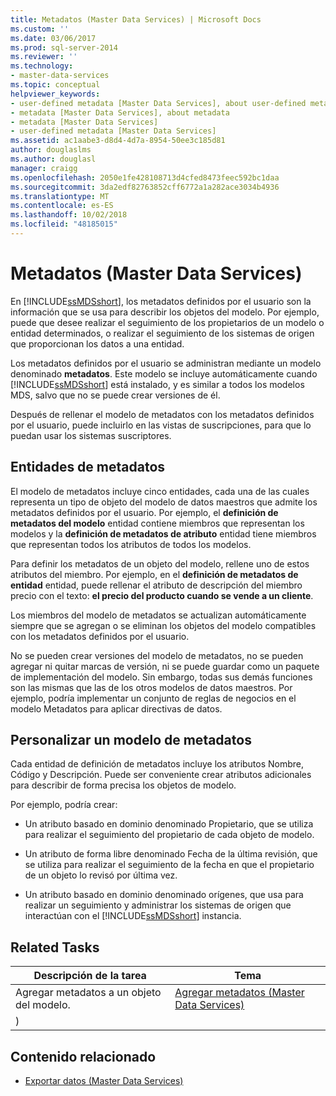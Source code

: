 ```yaml
---
title: Metadatos (Master Data Services) | Microsoft Docs
ms.custom: ''
ms.date: 03/06/2017
ms.prod: sql-server-2014
ms.reviewer: ''
ms.technology:
- master-data-services
ms.topic: conceptual
helpviewer_keywords:
- user-defined metadata [Master Data Services], about user-defined metadata
- metadata [Master Data Services], about metadata
- metadata [Master Data Services]
- user-defined metadata [Master Data Services]
ms.assetid: ac1aabe3-d8d4-4d7a-8954-50ee3c185d81
author: douglaslms
ms.author: douglasl
manager: craigg
ms.openlocfilehash: 2050e1fe428108713d4cfed8473feec592bc1daa
ms.sourcegitcommit: 3da2edf82763852cff6772a1a282ace3034b4936
ms.translationtype: MT
ms.contentlocale: es-ES
ms.lasthandoff: 10/02/2018
ms.locfileid: "48185015"
---
```

# <a name="metadata-master-data-services"></a>Metadatos (Master Data Services)
  En [!INCLUDE[ssMDSshort](../includes/ssmdsshort-md.md)], los metadatos definidos por el usuario son la información que se usa para describir los objetos del modelo. Por ejemplo, puede que desee realizar el seguimiento de los propietarios de un modelo o entidad determinados, o realizar el seguimiento de los sistemas de origen que proporcionan los datos a una entidad.  
  
 Los metadatos definidos por el usuario se administran mediante un modelo denominado **metadatos**. Este modelo se incluye automáticamente cuando [!INCLUDE[ssMDSshort](../includes/ssmdsshort-md.md)] está instalado, y es similar a todos los modelos MDS, salvo que no se puede crear versiones de él.  
  
 Después de rellenar el modelo de metadatos con los metadatos definidos por el usuario, puede incluirlo en las vistas de suscripciones, para que lo puedan usar los sistemas suscriptores.  
  
## <a name="metadata-entities"></a>Entidades de metadatos  
 El modelo de metadatos incluye cinco entidades, cada una de las cuales representa un tipo de objeto del modelo de datos maestros que admite los metadatos definidos por el usuario. Por ejemplo, el **definición de metadatos del modelo** entidad contiene miembros que representan los modelos y la **definición de metadatos de atributo** entidad tiene miembros que representan todos los atributos de todos los modelos.  
  
 Para definir los metadatos de un objeto del modelo, rellene uno de estos atributos del miembro. Por ejemplo, en el **definición de metadatos de entidad** entidad, puede rellenar el atributo de descripción del miembro precio con el texto: **el precio del producto cuando se vende a un cliente**.  
  
 Los miembros del modelo de metadatos se actualizan automáticamente siempre que se agregan o se eliminan los objetos del modelo compatibles con los metadatos definidos por el usuario.  
  
 No se pueden crear versiones del modelo de metadatos, no se pueden agregar ni quitar marcas de versión, ni se puede guardar como un paquete de implementación del modelo. Sin embargo, todas sus demás funciones son las mismas que las de los otros modelos de datos maestros. Por ejemplo, podría implementar un conjunto de reglas de negocios en el modelo Metadatos para aplicar directivas de datos.  
  
## <a name="customizing-your-metadata-model"></a>Personalizar un modelo de metadatos  
 Cada entidad de definición de metadatos incluye los atributos Nombre, Código y Descripción. Puede ser conveniente crear atributos adicionales para describir de forma precisa los objetos de modelo.  
  
 Por ejemplo, podría crear:  
  
-   Un atributo basado en dominio denominado Propietario, que se utiliza para realizar el seguimiento del propietario de cada objeto de modelo.  
  
-   Un atributo de forma libre denominado Fecha de la última revisión, que se utiliza para realizar el seguimiento de la fecha en que el propietario de un objeto lo revisó por última vez.  
  
-   Un atributo basado en dominio denominado orígenes, que usa para realizar un seguimiento y administrar los sistemas de origen que interactúan con el [!INCLUDE[ssMDSshort](../includes/ssmdsshort-md.md)] instancia.  
  
## <a name="related-tasks"></a>Related Tasks  
  
|Descripción de la tarea|Tema|  
|----------------------|-----------|  
|Agregar metadatos a un objeto del modelo.|[Agregar metadatos &#40;Master Data Services&#41;](add-metadata-master-data-services.md)
)|  
  
## <a name="related-content"></a>Contenido relacionado  
  
-   [Exportar datos &#40;Master Data Services&#41;](overview-exporting-data-master-data-services.md)  
  
  
